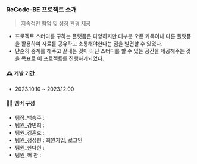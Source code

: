 ### ReCode-BE 프로젝트 소개 
> 지속적인 협업 및 성장 환경 제공
> 
- 프로젝트 스터디를 구하는 플랫폼은 다양하지만 대부분 오픈 카톡이나 다른 플랫폼을 활용하여 자료를 공유하고 소통해야한다는 점을 발견할 수 있었다.
- 단순히 중계를 해주고 끝내는 것이 아닌 스터디를 할 수 있는 공간을 제공해주는 것을 목표로 이 프로젝트를 진행하게되었다.

#### 🕰️ 개발 기간
- 2023.10.10 ~ 2023.12.00

#### 👨‍💻 멤버 구성 
- 팀장_백승주 :
- 팀원_강민희 :
- 팀원_김훈호 :
- 팀원_정성현 : 회원가입, 로그인 
- 팀원_한다현 : 
- 팀원_허 찬 : 
